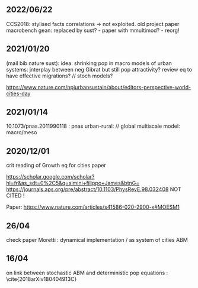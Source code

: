 


## 2022/06/22


CCS2018: stylised facts correlations -> not exploited. old project paper macrobench gean: replaced by sust? - paper with mmultimod? - reorg!


## 2021/01/20

(mail bib nature sust):
idea: shrinking pop in macro models of urban systems: jnterplay between neg Gibrat but still pop attractivity? review eq to have effective migrations? // stoch models?

https://www.nature.com/npjurbansustain/about/editors-perspective-world-cities-day



## 2021/01/14

10.1073/pnas.2011990118 : pnas urban-rural: // global multiscale model: macro/meso

## 2020/12/01

crit reading of Growth eq for cities paper

https://scholar.google.com/scholar?hl=fr&as_sdt=0%2C5&q=simini+filippo+James&btnG=
https://journals.aps.org/pre/abstract/10.1103/PhysRevE.98.032408 NOT CITED !

Paper: https://www.nature.com/articles/s41586-020-2900-x#MOESM1


## 26/04

check paper Moretti : dynamical implementation / as system of cities ABM


## 16/04

on link between stochastic ABM and deterministic pop equations : \cite{2018arXiv180404913C}


